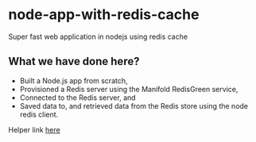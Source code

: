 # node-app-with-redis-cache
Super fast web application in nodejs using redis cache

<!-- docker run --name redis -p 6379:6379 -d redis  -->

## What we have done here? 
- Built a Node.js app from scratch,
- Provisioned a Redis server using the Manifold RedisGreen service,
- Connected to the Redis server, and
- Saved data to, and retrieved data from the Redis store using the node redis client.


Helper link [here](https://blog.manifold.co/build-super-fast-apps-in-node-js-using-redis-cache-d3d55bbdc375)
